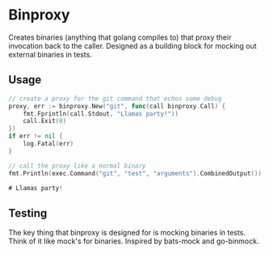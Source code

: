 Binproxy
=========

Creates binaries (anything that golang compiles to) that proxy their invocation
back to the caller. Designed as a building block for mocking out external binaries
in tests.

Usage
-----

```go
// create a proxy for the git command that echos some debug
proxy, err := binproxy.New("git", func(call binproxy.Call) {
	fmt.Fprintln(call.Stdout, "Llamas party!"))
	call.Exit(0)
})
if err != nil {
	log.Fatal(err)
}

// call the proxy like a normal binary
fmt.Println(exec.Command("git", "test", "arguments").CombinedOutput())

# Llamas party!
```

Testing
-------

The key thing that binproxy is designed for is mocking binaries in tests. Think 
of it like mock's for binaries. Inspired by bats-mock and go-binmock.

